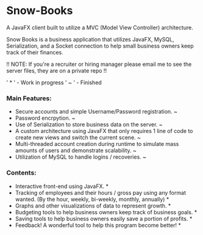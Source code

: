 # Snow-Books
A JavaFX client built to utilize a MVC (Model View Controller) architecture.

Snow Books is a business application that utilizes JavaFX, MySQL, Serialization, and a Socket connection to help small business owners keep track of their finances. 

!! NOTE: If you're a recruiter or hiring manager please email me to see the server files, they are on a private repo !!

' * ' - Work in progress
' ~ ' - Finished

### Main Features:
- Secure accounts and simple Username/Password registration. ~
- Password encrpytion. ~
- Use of Serialization to store business data on the server. ~
- A custom architecture using JavaFX that only requires 1 line of code to create new views and switch the current scene. ~
- Multi-threaded account creation during runtime to simulate mass amounts of users and demonstrate scalability. ~
- Utilization of MySQL to handle logins / recoveries. ~

### Contents:
- Interactive front-end using JavaFX. *
- Tracking of employees and their hours / gross pay using any format wanted. (By the hour, weekly, bi-weekly, monthly, annually) *
- Graphs and other visualizations of data to represent growth. *
- Budgeting tools to help business owners keep track of business goals. *
- Saving tools to help business owners easily save a portion of profits. *
- Feedback! A wonderful tool to help this program become better! *
